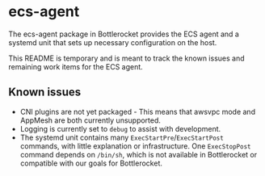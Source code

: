 # ecs-agent

The ecs-agent package in Bottlerocket provides the ECS agent and a systemd unit
that sets up necessary configuration on the host.

This README is temporary and is meant to track the known issues and remaining
work items for the ECS agent.

## Known issues

* CNI plugins are not yet packaged - This means that awsvpc mode and AppMesh
  are both currently unsupported.
* Logging is currently set to `debug` to assist with development.
* The systemd unit contains many `ExecStartPre`/`ExecStartPost` commands, with
  little explanation or infrastructure.  One `ExecStopPost` command depends on
  `/bin/sh`, which is not available in Bottlerocket or compatible with our
  goals for Bottlerocket.